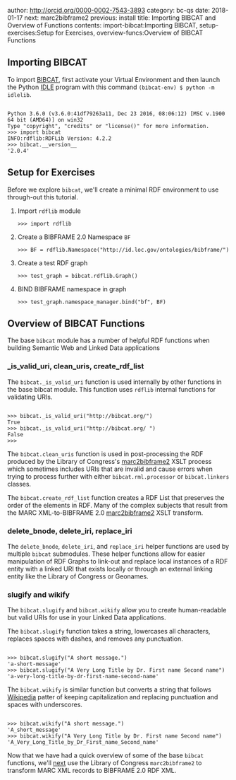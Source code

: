 author: http://orcid.org/0000-0002-7543-3893
category: bc-qs
date: 2018-01-17
next: marc2bibframe2
previous: install
title: Importing BIBCAT and Overview of Functions
contents: import-bibcat:Importing BIBCAT, setup-exercises:Setup for Exercises, overview-funcs:Overview of BIBCAT Functions


<a name="import-bibcat"></a>

## Importing BIBCAT
To import [BIBCAT][BC], first activate your Virtual Environment and then launch 
the Python [IDLE]() program with this command `(bibcat-env) $ python -m idlelib`.

<pre><code>
Python 3.6.0 (v3.6.0:41df79263a11, Dec 23 2016, 08:06:12) [MSC v.1900 64 bit (AMD64)] on win32
Type "copyright", "credits" or "license()" for more information.
>>> import bibcat
INFO:rdflib:RDFLib Version: 4.2.2
>>> bibcat.__version__
'2.0.4'
</code></pre>

<a name="setup-exercises"></a>

## Setup for Exercises
Before we explore `bibcat`, we'll create a minimal RDF environment to use 
through-out this tutorial.

1.  Import `rdflib` module 
    <pre><code>>>> import rdflib</code></pre>

1.  Create a BIBFRAME 2.0 Namespace `BF`

    <pre><code>>>> BF = rdflib.Namespace("http://id.loc.gov/ontologies/bibframe/")</code></pre>


1.  Create a test RDF graph
    <pre><code>>>> test_graph = bibcat.rdflib.Graph()</code></pre>


1.  BIND BIBFRAME namespace in graph
    <pre><code>>>> test_graph.namespace_manager.bind("bf", BF)</code></pre>


<a name="overview-funcs"></a>

## Overview of BIBCAT Functions
The base `bibcat` module has a number of helpful RDF functions when building Semantic
Web and Linked Data applications 

### _is_valid_uri, clean_uris, create_rdf_list
The `bibcat._is_valid_uri` function is used internally by other functions in the base
bibcat module. This function uses `rdflib` internal functions for validating 
URIs. 

<pre><code>
>>> bibcat._is_valid_uri("http://bibcat.org/")
True
>>> bibcat._is_valid_uri("http://bibcat.org/ ")
False
>>>
</code></pre>

The `bibcat.clean_uris` function is used in post-processing the RDF produced by
the Library of Congress's [marc2bibframe2][MRC2BF2] XSLT 
process which sometimes includes URIs that are invalid and cause errors
when trying to process further with either `bibcat.rml.processor` 
or `bibcat.linkers` classes.

The `bibcat.create_rdf_list` function creates a RDF List that preserves the
order of the elements in RDF. Many of the complex subjects that result
from the MARC XML-to-BIBFRAME 2.0 [marc2bibframe2][MRC2BF2] XSLT 
transform. 

### delete_bnode, delete_iri, replace_iri
The `delete_bnode`, `delete_iri`, and `replace_iri` helper functions are used
by multiple `bibcat` submodules. These helper functions allow for easier manipulation
of RDF Graphs to link-out and replace local instances of a RDF entity with a linked
URI that exists locally or through an external linking entity like the Library of Congress
or Geonames. 

### slugify and wikify
The `bibcat.slugify` and `bibcat.wikify` allow you to create human-readable but valid
URIs for use in your Linked Data applications.

The `bibcat.slugify` function takes a string, lowercases all characters, replaces 
spaces with dashes, and removes any punctuation.

<pre><code>
>>> bibcat.slugify("A short message.")
'a-short-message'
>>> bibcat.slugify("A Very Long Title by Dr. First name Second name")
'a-very-long-title-by-dr-first-name-second-name'
</code></pre>
 
The `bibcat.wikify` is similar function but converts a string that follows 
[Wikipedia](https://en.wikipedia.org/wiki/Main_Page) patter of keeping capitalization
and replacing punctuation and spaces with underscores.

<pre><code>
>>> bibcat.wikify("A short message.")
'A_short_message'
>>> bibcat.wikify("A Very Long Title by Dr. First name Second name")
'A_Very_Long_Title_by_Dr_First_name_Second_name'</code></pre>

Now that we have had a quick overview of some of the base `bibcat` functions,
we'll [next](/topic/marc2bibframe2) use the Library of Congress `marc2bibframe2` to 
transform MARC XML records to BIBFRAME 2.0 RDF XML.
 
[BC]: https://github.com/KnowledgeLinks/bibcat
[MRC2BF2]: /topic/marc2bibframe2
